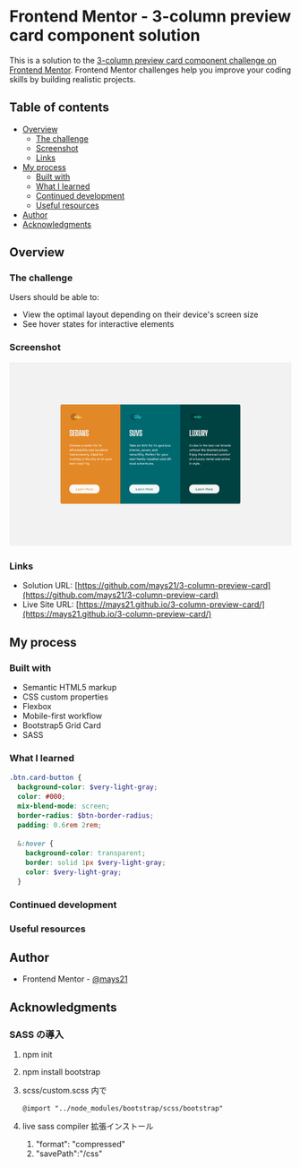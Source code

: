 # Frontend Mentor - 3-column preview card component solution

This is a solution to the [3-column preview card component challenge on Frontend Mentor](https://www.frontendmentor.io/challenges/3column-preview-card-component-pH92eAR2-). Frontend Mentor challenges help you improve your coding skills by building realistic projects.

## Table of contents

- [Overview](#overview)
  - [The challenge](#the-challenge)
  - [Screenshot](#screenshot)
  - [Links](#links)
- [My process](#my-process)
  - [Built with](#built-with)
  - [What I learned](#what-i-learned)
  - [Continued development](#continued-development)
  - [Useful resources](#useful-resources)
- [Author](#author)
- [Acknowledgments](#acknowledgments)

## Overview

### The challenge

Users should be able to:

- View the optimal layout depending on their device's screen size
- See hover states for interactive elements

### Screenshot

![](./screenshot.png)

### Links

- Solution URL: [https://github.com/mays21/3-column-preview-card](https://github.com/mays21/3-column-preview-card)
- Live Site URL: [https://mays21.github.io/3-column-preview-card/](https://mays21.github.io/3-column-preview-card/)

## My process

### Built with

- Semantic HTML5 markup
- CSS custom properties
- Flexbox
- Mobile-first workflow
- Bootstrap5 Grid Card
- SASS

### What I learned

```scss
.btn.card-button {
  background-color: $very-light-gray;
  color: #000;
  mix-blend-mode: screen;
  border-radius: $btn-border-radius;
  padding: 0.6rem 2rem;

  &:hover {
    background-color: transparent;
    border: solid 1px $very-light-gray;
    color: $very-light-gray;
  }
```

### Continued development

### Useful resources

## Author

- Frontend Mentor - [@mays21](https://www.frontendmentor.io/profile/mays21)

## Acknowledgments

### SASS の導入

1. npm init
1. npm install bootstrap
1. scss/custom.scss 内で

   ```
   @import "../node_modules/bootstrap/scss/bootstrap"
   ```

1. live sass compiler 拡張インストール
   1. "format": "compressed"
   1. "savePath":"/css"
